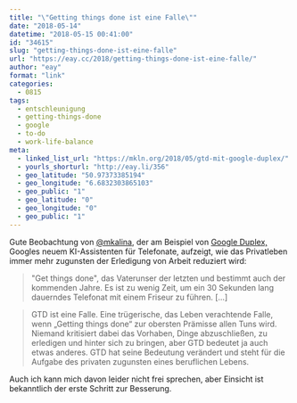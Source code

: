 ```yaml
---
title: "\"Getting things done ist eine Falle\""
date: "2018-05-14"
datetime: "2018-05-15 00:41:00"
id: "34615"
slug: "getting-things-done-ist-eine-falle"
url: "https://eay.cc/2018/getting-things-done-ist-eine-falle/"
author: "eay"
format: "link"
categories:
  - 0815
tags:
  - entschleunigung
  - getting-things-done
  - google
  - to-do
  - work-life-balance
meta:
  - linked_list_url: "https://mkln.org/2018/05/gtd-mit-google-duplex/"
  - yourls_shorturl: "http://eay.li/356"
  - geo_latitude: "50.97373385194"
  - geo_longitude: "6.6832303865103"
  - geo_public: "1"
  - geo_latitude: "0"
  - geo_longitude: "0"
  - geo_public: "1"
---
```


Gute Beobachtung von [@mkalina](https://twitter.com/mkalina), der am Beispiel von [Google Duplex,](https://youtu.be/bd1mEm2Fy08) Googles neuem KI-Assistenten für Telefonate, aufzeigt, wie das Privatleben immer mehr zugunsten der Erledigung von Arbeit reduziert wird:

> "Get things done", das Vaterunser der letzten und bestimmt auch der kommenden Jahre. Es ist zu wenig Zeit, um ein 30 Sekunden lang dauerndes Telefonat mit einem Friseur zu führen. \[...\]

> GTD ist eine Falle. Eine trügerische, das Leben verachtende Falle, wenn „Getting things done“ zur obersten Prämisse allen Tuns wird. Niemand kritisiert dabei das Vorhaben, Dinge abzuschließen, zu erledigen und hinter sich zu bringen, aber GTD bedeutet ja auch etwas anderes. GTD hat seine Bedeutung verändert und steht für die Aufgabe des privaten zugunsten eines beruflichen Lebens.

Auch ich kann mich davon leider nicht frei sprechen, aber Einsicht ist bekanntlich der erste Schritt zur Besserung.
